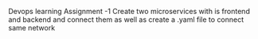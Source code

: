 Devops learning Assignment -1 Create two microservices with is frontend and backend and connect them as well as create a .yaml file to connect same network